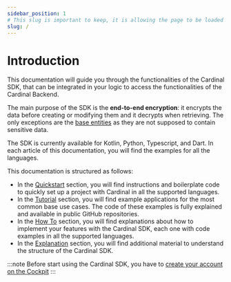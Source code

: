 ```yaml
---
sidebar_position: 1
# This slug is important to keep, it is allowing the page to be loaded as the homepage instead of the classic landing page
slug: /
---
```


# Introduction

This documentation will guide you through the functionalities of the Cardinal SDK, that can be integrated in your logic
to access the functionalities of the Cardinal Backend.

The main purpose of the SDK is the **end-to-end encryption**: it encrypts the data before creating or modifying them and
it decrypts when retrieving. The only exceptions are the [base entities](/explanations/data-model/#base-entities) as
they are not supposed to contain sensitive data.

The SDK is currently available for Kotlin, Python, Typescript, and Dart. In each article of this documentation, you will find
the examples for all the languages.

This documentation is structured as follows:

- In the [Quickstart](/quickstart/index) section, you will find instructions and boilerplate code to quickly set up a project with Cardinal in
all the supported languages.
- In the [Tutorial](/tutorial) section, you will find example applications for the most common base use cases. The
code of these examples is fully explained and available in public GitHub repositories.
- In the [How To](/how-to/index) section, you will find explanations about how to implement your features with the
Cardinal SDK, each one with code examples in all the supported languages.
- In the [Explanation](/explanations/index) section, you will find additional material to understand the structure 
of the Cardinal SDK.

:::note
Before start using the Cardinal SDK, you have to [create your account on the Cockpit](cockpit/how-to/how-to-create-your-account)
:::
